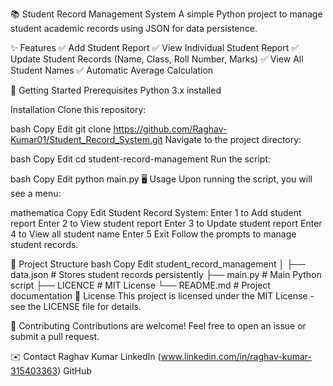 📚 Student Record Management System
A simple Python project to manage student academic records using JSON for data persistence.

✨ Features
✅ Add Student Report
✅ View Individual Student Report
✅ Update Student Records (Name, Class, Roll Number, Marks)
✅ View All Student Names
✅ Automatic Average Calculation

🚀 Getting Started
Prerequisites
Python 3.x installed

Installation
Clone this repository:

bash
Copy
Edit
git clone https://github.com/Raghav-Kumar01/Student_Record_System.git
Navigate to the project directory:

bash
Copy
Edit
cd student-record-management
Run the script:

bash
Copy
Edit
python main.py
🖥️ Usage
Upon running the script, you will see a menu:

mathematica
Copy
Edit
Student Record System:
    Enter 1 to Add student report
    Enter 2 to View student report
    Enter 3 to Update student report
    Enter 4 to View all student name
    Enter 5 Exit
Follow the prompts to manage student records.

📂 Project Structure
bash
Copy
Edit
student_record_management
│
├── data.json                # Stores student records persistently
├── main.py                  # Main Python script
├── LICENCE                  # MIT License
└── README.md                # Project documentation
📄 License
This project is licensed under the MIT License - see the LICENSE file for details.

🙌 Contributing
Contributions are welcome! Feel free to open an issue or submit a pull request.

✉️ Contact
Raghav Kumar
LinkedIn (www.linkedin.com/in/raghav-kumar-315403363)
GitHub

